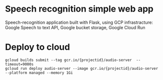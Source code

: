 # Speech recognition simple web app

Speech-recognition application built with Flask, using GCP infrastracture: Google Speech to text API, Google bucket storage, Google Cloud Run

# Deploy to cloud
```
gcloud builds submit --tag gcr.io/{projectid}/audio-server  --timeout=9000s
gcloud run deploy audio-server --image gcr.io/{projectid}/audio-server --platform managed --memory 1Gi
```
